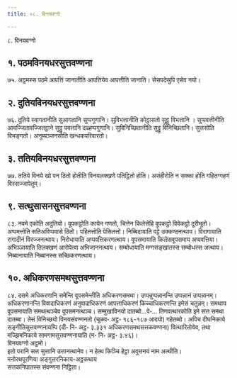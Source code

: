 ```yaml
---
title: ०८. विनयवग्गो

---
```

८. विनयवग्गो  


## १. पठमविनयधरसुत्तवण्णना

७५. अट्ठमस्स पठमे आपत्तिं जानातीति आपत्तिंयेव आपत्तीति जानाति। सेसपदेसुपि एसेव नयो।  


## २. दुतियविनयधरसुत्तवण्णना

७६. दुतिये स्वागतानीति सुआगतानि सुप्पगुणानि। सुविभत्तानीति कोट्ठासतो सुट्ठु विभत्तानि । सुप्पवत्तीनीति आवज्जितावज्जितट्ठाने सुट्ठु पवत्तानि दळ्हप्पगुणानि। सुविनिच्छितानीति सुट्ठु विनिच्छितानि। सुत्तसोति विभङ्गतो। अनुब्यञ्जनसोति खन्धकपरिवारतो।  


## ३. ततियविनयधरसुत्तवण्णना

७७. ततिये विनये खो पन ठितो होतीति विनयलक्खणे पतिट्ठितो होति। असंहीरोति न सक्का होति गहितग्गहणं विस्सज्जापेतुम्।  


## ९. सत्थुसासनसुत्तवण्णना

८३. नवमे एकोति अदुतियो। वूपकट्ठोति कायेन गणतो, चित्तेन किलेसेहि वूपकट्ठो विवेकट्ठो दूरीभूतो। अप्पमत्तोति सतिअविप्पवासे ठितो। पहितत्तोति पेसितत्तो। निब्बिदायाति वट्टे उक्कण्ठनत्थाय। विरागायाति रागादीनं विरज्जनत्थाय। निरोधायाति अप्पवत्तिकरणत्थाय। वूपसमायाति किलेसवूपसमाय अप्पवत्तिया। अभिञ्ञायाति तिलक्खणं आरोपेत्वा अभिजाननत्थाय। सम्बोधायाति मग्गसङ्खातस्स सम्बोधस्स अत्थाय। निब्बानायाति निब्बानस्स सच्छिकरणत्थाय।  


## १०. अधिकरणसमथसुत्तवण्णना

८४. दसमे अधिकरणानि समेन्ति वूपसमेन्तीति अधिकरणसमथा। उप्पन्नुप्पन्नानन्ति उप्पन्नानं उप्पन्नानम्। अधिकरणानन्ति विवादाधिकरणं अनुवादाधिकरणं आपत्ताधिकरणं किच्चाधिकरणन्ति इमेसं चतुन्नम्। समथाय वूपसमायाति समथत्थञ्चेव वूपसमनत्थञ्च। सम्मुखाविनयो दातब्बो…पे॰… तिणवत्थारकोति इमे सत्त समथा दातब्बा। तेसं विनिच्छयो विनयसंवण्णनतो (चूळव॰ अट्ठ॰ १८६-१८७ आदयो) गहेतब्बो। अपिच दीघनिकाये सङ्गीतिसुत्तवण्णनायम्पि (दी॰ नि॰ अट्ठ॰ ३.३३१ अधिकरणसमथसत्तकवण्णना) वित्थारितोयेव, तथा मज्झिमनिकाये सामगामसुत्तवण्णनायाति (म॰ नि॰ अट्ठ॰ ३.४६)।  
विनयवग्गो अट्ठमो।  
इतो परानि सत्त सुत्तानि उत्तानत्थानेव। न हेत्थ किञ्चि हेट्ठा अवुत्तनयं नाम अत्थीति।  
मनोरथपूरणिया अङ्गुत्तरनिकाय-अट्ठकथाय  
सत्तकनिपातस्स संवण्णना निट्ठिता।  